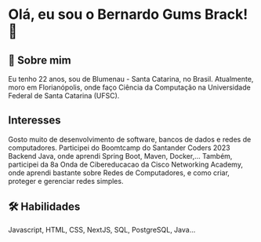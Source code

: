 
# Olá, eu sou o Bernardo Gums Brack! 👋


## 🚀 Sobre mim
Eu tenho 22 anos, sou de Blumenau - Santa Catarina, no Brasil. Atualmente, moro em Florianópolis, onde faço Ciência da Computação na Universidade Federal de Santa Catarina (UFSC).

## Interesses
Gosto muito de desenvolvimento de software, bancos de dados e redes de computadores.
Participei do Boomtcamp do Santander Coders 2023 Backend Java, onde aprendi Spring Boot, Maven, Docker,...
Também, participei da 8a Onda de Cibereducacao da Cisco Networking Academy, onde aprendi bastante sobre Redes de Computadores, e como criar, proteger e gerenciar redes simples.

## 🛠 Habilidades
Javascript, HTML, CSS, NextJS, SQL, PostgreSQL, Java...


